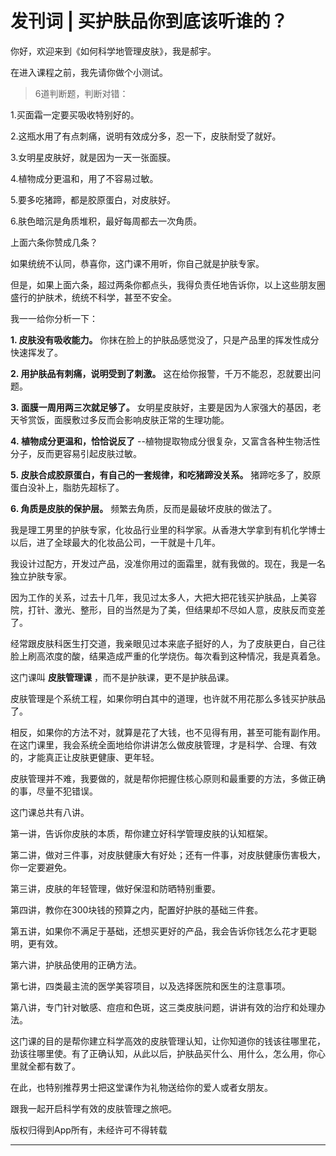 # 发刊词 | 买护肤品你到底该听谁的？

你好，欢迎来到《如何科学地管理皮肤》，我是郝宇。

在进入课程之前，我先请你做个小测试。

> 6道判断题，判断对错：

1.买面霜一定要买吸收特别好的。

2.这瓶水用了有点刺痛，说明有效成分多，忍一下，皮肤耐受了就好。

3.女明星皮肤好，就是因为一天一张面膜。

4.植物成分更温和，用了不容易过敏。

5.要多吃猪蹄，都是胶原蛋白，对皮肤好。

6.肤色暗沉是角质堆积，最好每周都去一次角质。

上面六条你赞成几条？

如果统统不认同，恭喜你，这门课不用听，你自己就是护肤专家。

但是，如果上面六条，超过两条你都点头，我得负责任地告诉你，以上这些朋友圈盛行的护肤术，统统不科学，甚至不安全。

我一一给你分析一下：

 **1. 皮肤没有吸收能力。** 你抹在脸上的护肤品感觉没了，只是产品里的挥发性成分快速挥发了。

 **2. 用护肤品有刺痛，说明受到了刺激。** 这在给你报警，千万不能忍，忍就要出问题。

 **3. 面膜一周用两三次就足够了。** 女明星皮肤好，主要是因为人家强大的基因，老天爷赏饭，面膜敷过多反而会影响皮肤正常的生理功能。

 **4. 植物成分更温和，恰恰说反了** --植物提取物成分很复杂，又富含各种生物活性分子，反而更容易引起皮肤过敏。

 **5. 皮肤合成胶原蛋白，有自己的一套规律，和吃猪蹄没关系。** 猪蹄吃多了，胶原蛋白没补上，脂肪先超标了。

 **6. 角质是皮肤的保护层。** 频繁去角质，反而是最破坏皮肤的做法了。

我是理工男里的护肤专家，化妆品行业里的科学家。从香港大学拿到有机化学博士以后，进了全球最大的化妆品公司，一干就是十几年。

我设计过配方，开发过产品，没准你用过的面霜里，就有我做的。现在，我是一名独立护肤专家。

因为工作的关系，过去十几年，我见过太多人，大把大把花钱买护肤品，上美容院，打针、激光、整形，目的当然是为了美，但结果却不尽如人意，皮肤反而变差了。

经常跟皮肤科医生打交道，我亲眼见过本来底子挺好的人，为了皮肤更白，自己往脸上刷高浓度的酸，结果造成严重的化学烧伤。每次看到这种情况，我是真着急。

这门课叫 **皮肤管理课** ，而不是护肤课，更不是护肤品课。

皮肤管理是个系统工程，如果你明白其中的道理，也许就不用花那么多钱买护肤品了。

相反，如果你的方法不对，就算是花了大钱，也不见得有用，甚至可能有副作用。在这门课里，我会系统全面地给你讲讲怎么做皮肤管理，才是科学、合理、有效的，才能真正让皮肤更健康、更年轻。

皮肤管理并不难，我要做的，就是帮你把握住核心原则和最重要的方法，多做正确的事，尽量不犯错误。

这门课总共有八讲。

第一讲，告诉你皮肤的本质，帮你建立好科学管理皮肤的认知框架。

第二讲，做对三件事，对皮肤健康大有好处；还有一件事，对皮肤健康伤害极大，你一定要避免。

第三讲，皮肤的年轻管理，做好保湿和防晒特别重要。

第四讲，教你在300块钱的预算之内，配置好护肤的基础三件套。

第五讲，如果你不满足于基础，还想买更好的产品，我会告诉你钱怎么花才更聪明，更有效。

第六讲，护肤品使用的正确方法。

第七讲，四类最主流的医学美容项目，以及选择医院和医生的注意事项。

第八讲，专门针对敏感、痘痘和色斑，这三类皮肤问题，讲讲有效的治疗和处理办法。

这门课的目的是帮你建立科学高效的皮肤管理认知，让你知道你的钱该往哪里花，劲该往哪里使。有了正确认知，从此以后，护肤品买什么、用什么，怎么用，你心里就全都有数了。

在此，也特别推荐男士把这堂课作为礼物送给你的爱人或者女朋友。

跟我一起开启科学有效的皮肤管理之旅吧。

版权归得到App所有，未经许可不得转载    

---
